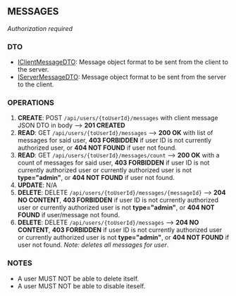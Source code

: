 ## MESSAGES
*Authorization required*

### DTO
* [IClientMessageDTO][1]: Message object format to be sent from the client to the server.
* [IServerMessageDTO][2]: Message object format to be sent from the server to the client.


### OPERATIONS
1. **CREATE**:  POST `/api/users/{toUserId}/messages` with client message JSON DTO in body --> **201 CREATED**
2. **READ**:    GET `/api/users/{toUserId}/messages` --> **200 OK** with list of messages for said user, **403 FORBIDDEN** if user ID is not currently authorized user, or **404 NOT FOUND** if user not found.
3. **READ**:    GET `/api/users/{toUserId}/messages/count` --> **200 OK** with a count of messages for said user, **403 FORBIDDEN** if user ID is not currently authorized user or currently authorized user is not **type="admin"**, or **404 NOT FOUND** if user not found.
4. **UPDATE**:  N/A
5. **DELETE**:  DELETE `/api/users/{toUserId}/messages/{messageId}` --> **204 NO CONTENT**, **403 FORBIDDEN** if user ID is not currently authorized user or currently authorized user is not **type="admin"**, or **404 NOT FOUND** if user/message not found.
6. **DELETE**:  DELETE `/api/users/{toUserId}/messages` --> **204 NO CONTENT**, **403 FORBIDDEN** if user ID is not currently authorized user or currently authorized user is not **type="admin"**, or **404 NOT FOUND** if user not found. *Note: deletes all messages for user*.

### NOTES
* A user MUST NOT be able to delete itself.
* A user MUST NOT be able to disable iteself.

[1]: /docs/dto/client-message-dto.d.ts
[2]: /docs/dto/server-message-dto.d.ts